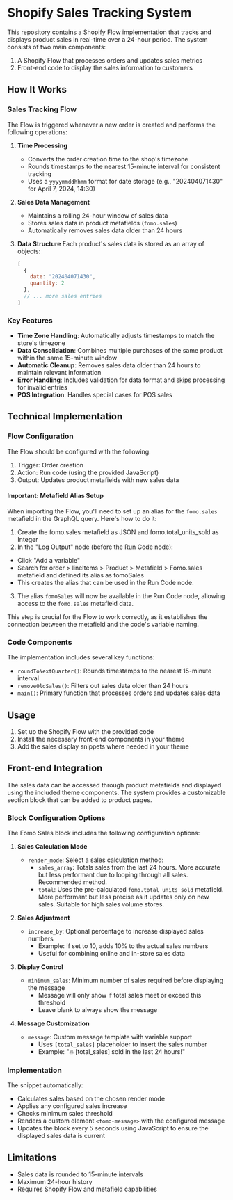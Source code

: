 # Shopify Sales Tracking System

This repository contains a Shopify Flow implementation that tracks and displays product sales in real-time over a 24-hour period. The system consists of two main components:

1. A Shopify Flow that processes orders and updates sales metrics
2. Front-end code to display the sales information to customers

## How It Works

### Sales Tracking Flow

The Flow is triggered whenever a new order is created and performs the following operations:

1. **Time Processing**
   - Converts the order creation time to the shop's timezone
   - Rounds timestamps to the nearest 15-minute interval for consistent tracking
   - Uses a `yyyymmddhhmm` format for date storage (e.g., "202404071430" for April 7, 2024, 14:30)

2. **Sales Data Management**
   - Maintains a rolling 24-hour window of sales data
   - Stores sales data in product metafields (`fomo.sales`)
   - Automatically removes sales data older than 24 hours

3. **Data Structure**
   Each product's sales data is stored as an array of objects:
   ```javascript
   [
     {
       date: "202404071430",
       quantity: 2
     },
     // ... more sales entries
   ]
   ```

### Key Features

- **Time Zone Handling**: Automatically adjusts timestamps to match the store's timezone
- **Data Consolidation**: Combines multiple purchases of the same product within the same 15-minute window
- **Automatic Cleanup**: Removes sales data older than 24 hours to maintain relevant information
- **Error Handling**: Includes validation for data format and skips processing for invalid entries
- **POS Integration**: Handles special cases for POS sales

## Technical Implementation

### Flow Configuration

The Flow should be configured with the following:

1. Trigger: Order creation
2. Action: Run code (using the provided JavaScript)
3. Output: Updates product metafields with new sales data

#### Important: Metafield Alias Setup

When importing the Flow, you'll need to set up an alias for the `fomo.sales` metafield in the GraphQL query. Here's how to do it:
1. Create the fomo.sales metafield as JSON and fomo.total_units_sold as Integer
2. In the "Log Output" node (before the Run Code node):
- Click "Add a variable"
- Search for order > lineItems > Product > Metafield > Fomo.sales metafield and defined its alias as fomoSales
- This creates the alias that can be used in the Run Code node.
3. The alias `fomoSales` will now be available in the Run Code node, allowing access to the `fomo.sales` metafield data. 

This step is crucial for the Flow to work correctly, as it establishes the connection between the metafield and the code's variable naming.

### Code Components

The implementation includes several key functions:

- `roundToNextQuarter()`: Rounds timestamps to the nearest 15-minute interval
- `removeOldSales()`: Filters out sales data older than 24 hours
- `main()`: Primary function that processes orders and updates sales data

## Usage

1. Set up the Shopify Flow with the provided code
2. Install the necessary front-end components in your theme
3. Add the sales display snippets where needed in your theme

## Front-end Integration

The sales data can be accessed through product metafields and displayed using the included theme components. The system provides a customizable section block that can be added to product pages.

### Block Configuration Options

The Fomo Sales block includes the following configuration options:

1. **Sales Calculation Mode**
   - `render_mode`: Select a sales calculation method:
     - `sales_array`: Totals sales from the last 24 hours. More accurate but less performant due to looping through all sales. Recommended method.
     - `total`: Uses the pre-calculated `fomo.total_units_sold` metafield. More performant but less precise as it updates only on new sales. Suitable for high sales volume stores.

2. **Sales Adjustment**
   - `increase_by`: Optional percentage to increase displayed sales numbers
     - Example: If set to 10, adds 10% to the actual sales numbers
     - Useful for combining online and in-store sales data

3. **Display Control**
   - `minimum_sales`: Minimum number of sales required before displaying the message
     - Message will only show if total sales meet or exceed this threshold
     - Leave blank to always show the message

4. **Message Customization**
   - `message`: Custom message template with variable support
     - Uses `[total_sales]` placeholder to insert the sales number
     - Example: "🔥 [total_sales] sold in the last 24 hours!"

### Implementation

The snippet automatically:
- Calculates sales based on the chosen render mode
- Applies any configured sales increase
- Checks minimum sales threshold
- Renders a custom element `<fomo-message>` with the configured message
- Updates the block every 5 seconds using JavaScript to ensure the displayed sales data is current

## Limitations

- Sales data is rounded to 15-minute intervals
- Maximum 24-hour history
- Requires Shopify Flow and metafield capabilities


